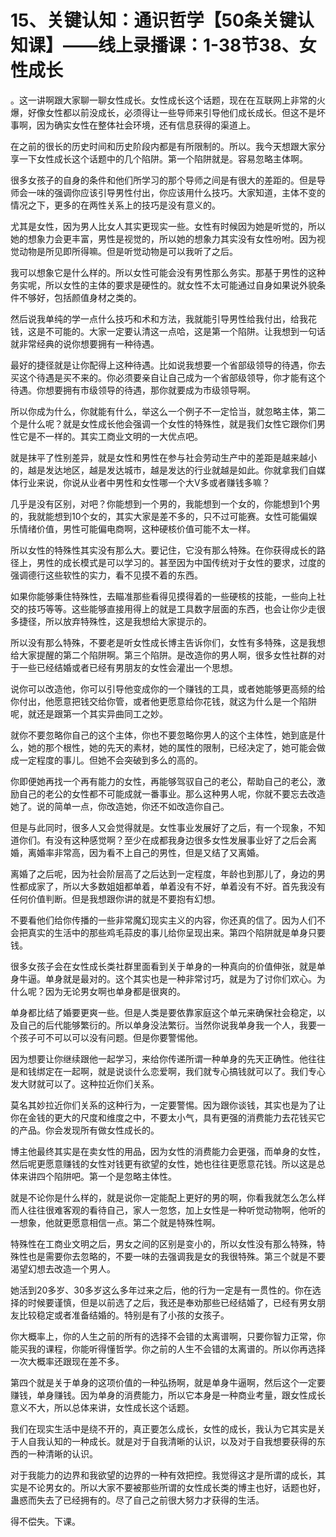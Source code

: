# 15、关键认知：通识哲学【50条关键认知课】——线上录播课：1-38节38、女性成长

。这一讲啊跟大家聊一聊女性成长。女性成长这个话题，现在在互联网上非常的火爆，好像女性都以前没成长，必须得让一些导师来引导他们成长成长。但这不是坏事啊，因为确实女性在整体社会环境，还有信息获得的渠道上。

在之前的很长的历史时间和历史阶段内都是有所限制的。所以。我今天想跟大家分享一下女性成长这个话题中的几个陷阱。第一个陷阱就是。容易忽略主体啊。

很多女孩子的自身的条件和他们所学习的那个导师之间是有很大的差距的。但是导师会一味的强调你应该引导男性付出，你应该用什么技巧。大家知道，主体不变的情况之下，更多的在两性关系上的技巧是没有意义的。

尤其是女性，因为男人比女人其实更现实一些。女性有时候因为她是听觉的，所以她的想象力会更丰富，男性是视觉的，所以她的想象力其实没有女性吩咐。因为视觉动物是所见即所得嘛。但是听觉动物是可以我听了之后。

我可以想象它是什么样的。所以女性可能会没有男性那么务实。那基于男性的这种务实呢，所以女性的主体的要求是硬性的。就女性不太可能通过自身如果说外貌条件不够好，包括颜值身材之类的。

然后说我单纯的学一点什么技巧和术和方法，我就能引导男性给我付出，给我花钱，这是不可能的。大家一定要认清这一点哈，这是第一个陷阱。让我想到一句话就非常经典的说你想要拥有一种待遇。

最好的捷径就是让你配得上这种待遇。比如说我想要一个省部级领导的待遇，你去买这个待遇是买不来的。你必须要亲自让自己成为一个省部级领导，你才能有这个待遇。你想要拥有市级领导的待遇，那你就要成为市级领导啊。

所以你成为什么，你就能有什么，举这么一个例子不一定恰当，就忽略主体，第二个是什么呢？就是女性成长他会强调一个女性的特殊性，就是我们女性它跟你们男性它是不一样的。其实工商业文明的一大优点吧。

就是抹平了性别差异，就是女性和男性在参与社会劳动生产中的差距是越来越小的，越是发达地区，越是发达城市，越是发达的行业就越是如此。你就拿我们自媒体行业来说，你说从业者中男性和女性哪一个大V多或者赚钱多嘛？

几乎是没有区别，对吧？你能想到一个男的，我能想到一个女的，你能想到1个男的，我就能想到10个女的，其实大家是差不多的，只不过可能赛。女性可能偏娱乐情绪价值，男性可能偏电商啊，这种硬核价值可能不太一样。

所以女性的特殊性其实没有那么大。要记住，它没有那么特殊。在你获得成长的路径上，男性的成长模式是可以学习的。甚至因为中国传统对于女性的要求，过度的强调德行这些软性的实力，看不见摸不着的东西。

如果你能够秉住特殊性，去瞄准那些看得见摸得着的一些硬核的技能，一些向上社交的技巧等等。这些能够直接用得上的就是工具数字层面的东西，也会让你少走很多捷径，所以放弃特殊性，这是我想给大家提示的。

所以没有那么特殊，不要老是听女性成长博主告诉你们，女性有多特殊，这是我想给大家提醒的第二个陷阱啊。第三个陷阱。是改造你的男人啊，很多女性社群的对于一些已经结婚或者已经有男朋友的女性会灌出一个思想。

说你可以改造他，你可以引导他变成你的一个赚钱的工具，或者她能够更高频的给你付出，他愿意把钱交给你管，或者他更愿意给你花钱，就这为什么是一个陷阱呢，就还是跟第一个其实异曲同工之妙。

就你不要忽略你自己的这个主体，你也不要忽略你男人的这个主体性，她到底是什么，她的那个根性，她的先天的素材，她的属性的限制，已经决定了，她可能会做成一定程度的事儿。但她不会突破到多么的高的。

你即便她再找一个再有能力的女性，再能够驾驭自己的老公，帮助自己的老公，激励自己的老公的女性都不可能成就一番事业。那么这种男人呢，你就不要忘去改造她了。说的简单一点，你改造她，你还不如改造你自己。

但是与此同时，很多人又会觉得就是。女性事业发展好了之后，有一个现象，不知道你们。有没有这种感觉啊？至少在成都我身边很多女性发展事业好了之后会离婚，离婚率非常高，因为看不上自己的男性，但是又结了又离婚。

离婚了之后呢，因为社会阶层高了之后达到一定程度，年龄也到那儿了，身边的男性都成家了，所以大多数姐姐都单着，单着没有不好，单着没有不好。首先我没有任何价值判断。但是我想跟你讲的就是不要抱有幻想。

不要看他们给你传播的一些非常魔幻现实主义的内容，你还真的信了。因为人们不会把真实的生活中的那些鸡毛蒜皮的事儿给你呈现出来。第四个陷阱就是单身只要钱。

很多女孩子会在女性成长类社群里面看到关于单身的一种真向的价值伸张，就是单身牛逼。单身就是最对的。这个其实也是一种非常讨巧，就是为了讨你们欢心。为什么呢？因为无论男女啊也单身都是很爽的。

单身都比结了婚要更爽一些。但是人类是要依靠家庭这个单元来确保社会稳定，以及自己的后代能够繁衍的。所以单身没法繁衍。当然你说我单身我一个人，我要一个孩子可不可以可以没有问题。但是你要警惕他。

因为想要让你继续跟他一起学习，来给你传递所谓一种单身的先天正确性。他往往是和钱绑定在一起啊，就是说谈什么恋爱啊，我们就专心搞钱就可以了。我们专心发大财就可以了。这种拉近你们关系。

莫名其妙拉近你们关系的这种行为，一定要警惕。因为跟你谈钱，其实也是为了让你在金钱的更大的尺度和维度之中，不要太小气，具有更强的消费能力去花钱买它的产品。你会发现所有做女性成长的。

博主他最终其实是在卖女性的用品，因为女性的消费能力会更强，而单身的女性，然后呢更愿意赚钱的女性对钱更有欲望的女性，她也往往更愿意花钱。所以这是总体来讲四个陷阱吧。第一个是忽略主体性。

就是不论你是什么样的，就是说你一定能配上更好的男的啊，你看我就怎么怎么样而人往往很难客观的看待自己，家人一忽悠，加上女性是一种听觉动物啊，他听的一想象，他就更愿意相信一点。第二个就是特殊性啊。

特殊性在工商业文明之后，男女之间的区别是变小的，所以女性没有那么特殊，特殊性也是需要你去忽略的，不要一味的去强调我是女的我很特殊。第三个就是不要渴望幻想去改造一个男人。

她活到20多岁、30多岁这么多年过来之后，他的行为一定是有一贯性的。你在选择的时候要谨慎，但是以前选了之后，我还是奉劝那些已经结婚了，已经有男女朋友比较稳定或者准备结婚的。特别是有了小孩的女孩子。

你大概率上，你的人生之前的所有的选择不会错的太离谱啊，只要你智力正常，你能买我的课程，你能听得懂哲学。你之前的人生不会错的太离谱的。所以你再选择一次大概率还跟现在差不多。

第四个就是关于单身的这项价值的一种弘扬啊，就是单身牛逼啊，然后这个一定要赚钱，单身赚钱。因为单身的消费能力，所以它本身是一种商业考量，跟女性成长意义不大，所以总体来讲，女性成长这个话题。

我们在现实生活中是绕不开的，真正要怎么成长，女性的成长，我认为它其实是关于人自我认知的一种成长。就是对于自我清晰的认识，以及对于自我想要获得的东西的一种清晰的认识。

对于我能力的边界和我欲望的边界的一种有效把控。我觉得这才是所谓的成长，其实是不论男女的。所以大家不要被那些所谓的女性成长类的博主也好，话题也好，蛊惑而失去了已经拥有的。尽了自己之前很大努力才获得的生活。

得不偿失。下课。